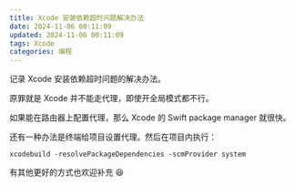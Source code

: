 ```yaml
---
title: Xcode 安装依赖超时问题解决办法
date: 2024-11-06 00:11:09
updated: 2024-11-06 00:11:09
tags: Xcode
categories: 编程
---
```


记录 Xcode 安装依赖超时问题的解决办法。

原罪就是 Xcode 并不能走代理，即使开全局模式都不行。

如果能在路由器上配置代理，那么 Xcode 的 Swift package manager 就很快。

还有一种办法是终端给项目设置代理。然后在项目内执行：

```shell
xcodebuild -resolvePackageDependencies -scmProvider system
```

有其他更好的方式也欢迎补充 😆